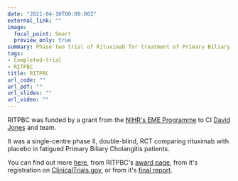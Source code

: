 ```yaml
---
date: "2021-04-10T00:00:00Z"
external_link: ""
image:
  focal_point: Smart
  preview_only: true
summary: Phase two trial of Rituximab for treatment of Primary Biliary Cholangitis
tags:
- Completed-trial
- RITPBC
title: RITPBC
url_code: ""
url_pdf: ""
url_slides: ""
url_video: ""
---
```


RITPBC was funded by a grant from the [NIHR's EME Programme](https://www.nihr.ac.uk/explore-nihr/funding-programmes/efficacy-and-mechanism-evaluation.htm) to CI [David Jones](https://www.ncl.ac.uk/medical-sciences/people/profile/davidjones.html) and team.

It was a single-centre phase II, double-blind, RCT comparing rituximab with placebo in fatigued Primary Biliary Cholangitis patients.

You can find out more [here](http://www.uk-pbc.com/projects/fatigue/ritpbc/), from RITPBC's [award page](https://www.journalslibrary.nihr.ac.uk/programmes/eme/109003/#/), from it's registration on [ClinicalTrials.gov](https://clinicaltrials.gov/ct2/show/NCT02376335), or from it's [final report](https://doi.org/10.3310/eme05020).
